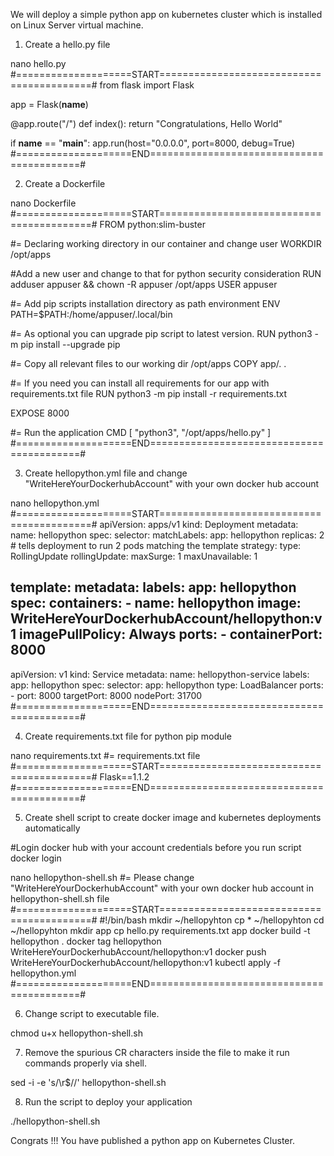 We will deploy a simple python app on kubernetes cluster which is installed on Linux Server virtual machine. 

1. Create a hello.py file 

nano hello.py
#====================START==========================================#
from flask import Flask

app = Flask(__name__)

@app.route("/")
def index():
    return "Congratulations, Hello World"

if __name__ == "__main__":
    app.run(host="0.0.0.0", port=8000, debug=True)
#====================END==========================================#

2. Create a Dockerfile

nano Dockerfile
#====================START==========================================#
FROM python:slim-buster

#= Declaring working directory in our container and change user
WORKDIR /opt/apps

#Add a new user and change to that for python security consideration
RUN adduser appuser && chown -R appuser /opt/apps
USER appuser

#= Add pip scripts installation directory as path environment
ENV PATH=$PATH:/home/appuser/.local/bin

#= As optional you can upgrade pip script to latest version.
RUN python3 -m pip install --upgrade pip

#= Copy all relevant files to our working dir /opt/apps
COPY app/. .

#= If you need you can install all requirements for our app with requirements.txt file
RUN python3 -m pip install -r requirements.txt

EXPOSE 8000

#= Run the application
CMD [ "python3", "/opt/apps/hello.py" ]
#====================END==========================================#

3. Create hellopython.yml file and change "WriteHereYourDockerhubAccount" with your own docker hub account

nano hellopython.yml
#====================START==========================================#
apiVersion: apps/v1
kind: Deployment
metadata:
  name: hellopython
spec:
  selector:
    matchLabels:
      app: hellopython
  replicas: 2 # tells deployment to run 2 pods matching the template
  strategy:
    type: RollingUpdate
    rollingUpdate:
      maxSurge: 1
      maxUnavailable: 1

  template:
    metadata:
      labels:
        app: hellopython
    spec:
      containers:
      - name: hellopython
        image: WriteHereYourDockerhubAccount/hellopython:v1
        imagePullPolicy: Always
        ports:
        - containerPort: 8000
---
apiVersion: v1
kind: Service
metadata:
  name: hellopython-service
  labels:
    app: hellopython
spec:
  selector:
    app: hellopython
  type: LoadBalancer
  ports:
    - port: 8000
      targetPort: 8000
      nodePort: 31700
#====================END==========================================#

4. Create requirements.txt file for python pip module

nano requirements.txt
#= requirements.txt file
#====================START==========================================#
Flask==1.1.2
#====================END==========================================#

5. Create shell script to create docker image and kubernetes deployments automatically

#Login docker hub with your account credentials before you run script
docker login 

nano hellopython-shell.sh
#= Please change "WriteHereYourDockerhubAccount" with your own docker hub account in hellopython-shell.sh file
#====================START==========================================#
#!/bin/bash
mkdir ~/hellopyhton
cp * ~/hellopyhton
cd ~/hellopyhton
mkdir app
cp hello.py requirements.txt app
docker build -t hellopython .
docker tag hellopython WriteHereYourDockerhubAccount/hellopython:v1
docker push WriteHereYourDockerhubAccount/hellopython:v1
kubectl apply -f hellopython.yml
#====================END==========================================#

6. Change script to executable file.

chmod u+x hellopython-shell.sh

7. Remove the spurious CR characters inside the file to make it run commands properly via shell.

sed -i -e 's/\r$//' hellopython-shell.sh

8. Run the script to deploy your application

./hellopython-shell.sh

Congrats !!! You have published a python app on Kubernetes Cluster.
